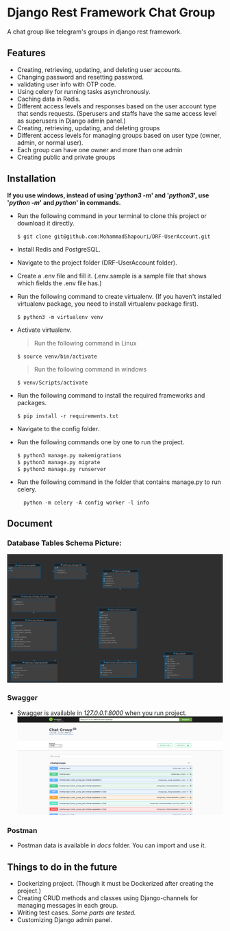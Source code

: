 
# Django Rest Framework Chat Group

A chat group like telegram's groups in django rest framework.


## Features
* Creating, retrieving, updating, and deleting user accounts.
* Changing password and resetting password.
* validating user info with OTP code.
* Using celery for running tasks asynchronously.
* Caching data in Redis.
* Different access levels and responses based on the user account type that sends requests. (Sperusers and staffs have the same access level as superusers in
  Django admin panel.)
* Creating, retrieving, updating, and deleting groups
* Different access levels for managing groups based on user type (owner, admin, or normal user).
* Each group can have one owner and more than one admin
* Creating public and private groups



## Installation
__If you use windows, instead of using '_python3 -m_' and '_python3_', use '_python -m_' and _python_' in commands.__
* Run the following command in your terminal to clone this project or download it directly.
    ```
    $ git clone git@github.com:MohammadShapouri/DRF-UserAccount.git
    ```
* Install Redis and PostgreSQL.

* Navigate to the project folder (DRF-UserAccount folder).

* Create a .env file and fill it. (.env.sample is a sample file that shows which fields the .env file has.)

* Run the following command to create virtualenv. (If you haven't installed virtualenv package, you need to install virtualenv package first).
    ```
    $ python3 -m virtualenv venv
    ```

* Activate virtualenv.
    > Run the following command in Linux
    ```
    $ source venv/bin/activate
    ```
    > Run the following command in windows
    ```
    $ venv/Scripts/activate
    ```


* Run the following command to install the required frameworks and packages.
    ```
    $ pip install -r requirements.txt
    ```

* Navigate to the config folder.

* Run the following commands one by one to run the project.
    ```
    $ python3 manage.py makemigrations
    $ python3 manage.py migrate
    $ python3 manage.py runserver
    ```

* Run the following command in the folder that contains manage.py to run celery.
  ```
    python -m celery -A config worker -l info

  ```


## Document
### Database Tables Schema Picture:
![database tables schema picture](https://github.com/MohammadShapouri/DRF-ChatGroup/blob/main/docs/database-tables-schema.png?raw=true)

### Swagger
* Swagger is available in _127.0.0.1:8000_ when you run project.
![swagger preview](https://github.com/MohammadShapouri/DRF-ChatGroup/blob/main/docs/ChatGroup-swagger-preview.png?raw=true)

### Postman
* Postman data is available in _docs_ folder. You can import and use it.




## Things to do in the future
* Dockerizing project. (Though it must be Dockerized after creating the project.)
* Creating CRUD methods and classes using Django-channels for managing messages in each group.
* Writing test cases. _Some parts are tested._
* Customizing Django admin panel.

